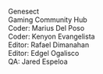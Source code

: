   Genesect          
  Gaming Community Hub   
        Coder: Marius Del Poso  
        Coder: Kenyon Evangelista  
        Editor: Rafael Dimanahan  
        Editor: Edgel Ogalisco  
        QA: Jared Espeloa  

          
    
